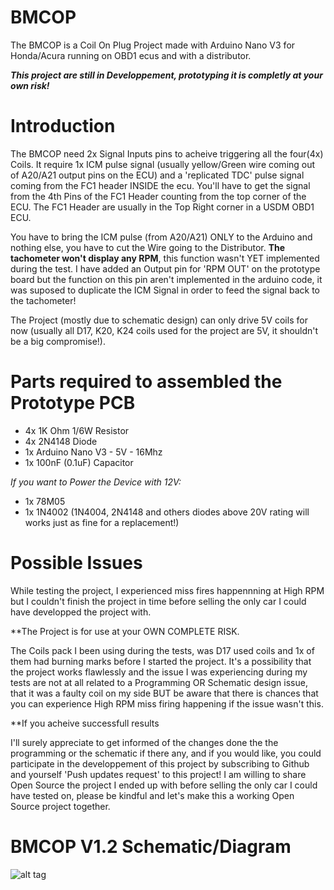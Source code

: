 # BMCOP

The BMCOP is a Coil On Plug Project made with Arduino Nano V3 for Honda/Acura running on OBD1 ecus and with a distributor.

__*This project are still in Developpement, prototyping it is completly at your own risk!*__

# Introduction

The BMCOP need 2x Signal Inputs pins to acheive triggering all the four(4x) Coils. It require 1x ICM pulse signal (usually yellow/Green wire coming out of A20/A21 output pins on the ECU) and a 'replicated TDC' pulse signal coming from the FC1 header INSIDE the ecu. You'll have to get the signal from the 4th Pins of the FC1 Header counting from the top corner of the ECU. The FC1 Header are usually in the Top Right corner in a USDM OBD1 ECU.

You have to bring the ICM pulse (from A20/A21) ONLY to the Arduino and nothing else, you have to cut the Wire going to the Distributor. **The tachometer won't display any RPM**, this function wasn't YET implemented during the test. I have added an Output pin for 'RPM OUT' on the prototype board but the function on this pin aren't implemented in the arduino code, it was suposed to duplicate the ICM Signal in order to feed the signal back to the tachometer!

The Project (mostly due to schematic design) can only drive 5V coils for now (usually all D17, K20, K24 coils used for the project are 5V, it shouldn't be a big compromise!).

# Parts required to assembled the Prototype PCB

- 4x 1K Ohm 1/6W Resistor
- 4x 2N4148 Diode
- 1x Arduino Nano V3 - 5V - 16Mhz
- 1x 100nF (0.1uF) Capacitor

*If you want to Power the Device with 12V:*
- 1x 78M05
- 1x 1N4002 (1N4004, 2N4148 and others diodes above 20V rating will works just as fine for a replacement!)


# Possible Issues

While testing the project, I experienced miss fires happennning at High RPM but I couldn't finish the project in time before selling the only car I could have developped the project with.

**The Project is for use at your OWN COMPLETE RISK.

The Coils pack I been using during the tests, was D17 used coils and 1x of them had burning marks before I started the project. It's a possibility that the project works flawlessly and the issue I was experiencing during my tests are not at all related to a Programming OR Schematic design issue, that it was a faulty coil on my side BUT be aware that there is chances that you can experience High RPM miss firing happening if the issue wasn't this.

**If you acheive successfull results

I'll surely appreciate to get informed of the changes done the the programming or the schematic if there any, and if you would like, you could participate in the developpement of this project by subscribing to Github and yourself 'Push updates request' to this project! I am willing to share Open Source the project I ended up with before selling the only car I could have tested on, please be kindful and let's make this a working Open Source project together.

# BMCOP V1.2 Schematic/Diagram
![alt tag](https://github.com/bouletmarc/BMCOP/blob/main/eagle_2020-12-02_09-09-23.png)


[Clic HERE to Check my others Products!]:<https://bmdevs.fwscheckout.com/>
